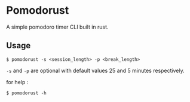 # Pomodorust

A simple pomodoro timer CLI built in rust.

## Usage

```shell
$ pomodorust -s <session_length> -p <break_length>
```

`-s` and `-p` are optional with default values 25 and 5 minutes respectively.

for help :

```shell
$ pomodorust -h
```